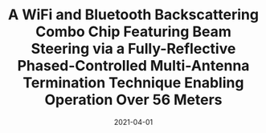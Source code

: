 ---
title: "A WiFi and Bluetooth Backscattering Combo Chip Featuring Beam Steering via a Fully-Reflective Phased-Controlled Multi-Antenna Termination Technique Enabling Operation Over 56 Meters"
collection: publications
permalink: /publication/2021-04-01-BeamSteering-backscatter
excerpt: '1 cite: https://scholar.google.com/scholar?oi=bibs&hl=en&authuser=1&cites=15785044670198472108'
date: 2021-04-01
venue: 'International Solid-State Circuits Conference (ISSSC 2022)'
link: 'https://doi.org/10.1109/ISSCC42614.2022.9731744'
paperurl: '/files/papers/ISSCC2022.pdf'
citation: ' M Dunna*, S Kuo*, D Bharadia, PP Mercier '
---